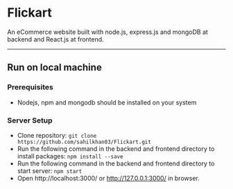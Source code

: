# Flickart

An eCommerce website built with node.js, express.js and mongoDB at backend and React.js at frontend.

---

## Run on local machine

### Prerequisites

- Nodejs, npm and mongodb should be installed on your system

### Server Setup

- Clone repository: `git clone https://github.com/sahilkhan03/Flickart.git`
- Run the following command in the backend and frontend directory to install packages: `npm install --save`
- Run the following command in the backend and frontend directory to start server: `npm start`
- Open http://localhost:3000/ or http://127.0.0.1:3000/ in browser.
